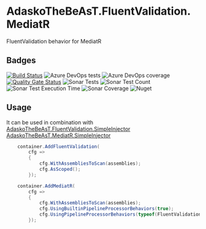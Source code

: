 # AdaskoTheBeAsT.FluentValidation.MediatR

FluentValidation behavior for MediatR

## Badges

[![Build Status](https://adaskothebeast.visualstudio.com/AdaskoTheBeAsT.FluentValidation.MediatR/_apis/build/status/AdaskoTheBeAsT.AdaskoTheBeAsT.FluentValidation.MediatR?branchName=master)](https://adaskothebeast.visualstudio.com/AdaskoTheBeAsT.FluentValidation.MediatR/_build/latest?definitionId=9&branchName=master)
![Azure DevOps tests](https://img.shields.io/azure-devops/tests/AdaskoTheBeAsT/AdaskoTheBeAsT.FluentValidation.MediatR/15)
![Azure DevOps coverage](https://img.shields.io/azure-devops/coverage/AdaskoTheBeAsT/AdaskoTheBeAsT.FluentValidation.MediatR/15?style=plastic)
[![Quality Gate Status](https://sonarcloud.io/api/project_badges/measure?project=AdaskoTheBeAsT_AdaskoTheBeAsT.FluentValidation.MediatR&metric=alert_status)](https://sonarcloud.io/dashboard?id=AdaskoTheBeAsT_AdaskoTheBeAsT.FluentValidation.MediatR)
![Sonar Tests](https://img.shields.io/sonar/tests/AdaskoTheBeAsT_AdaskoTheBeAsT.FluentValidation.MediatR?server=https%3A%2F%2Fsonarcloud.io)
![Sonar Test Count](https://img.shields.io/sonar/total_tests/AdaskoTheBeAsT_AdaskoTheBeAsT.FluentValidation.MediatR?server=https%3A%2F%2Fsonarcloud.io)
![Sonar Test Execution Time](https://img.shields.io/sonar/test_execution_time/AdaskoTheBeAsT_AdaskoTheBeAsT.FluentValidation.MediatR?server=https%3A%2F%2Fsonarcloud.io)
![Sonar Coverage](https://img.shields.io/sonar/coverage/AdaskoTheBeAsT_AdaskoTheBeAsT.FluentValidation.MediatR?server=https%3A%2F%2Fsonarcloud.io&style=plastic)
![Nuget](https://img.shields.io/nuget/dt/AdaskoTheBeAsT.FluentValidation.MediatR)

## Usage

It can be used in combination with [AdaskoTheBeAsT.FluentValidation.SimpleInjector](https://github.com/AdaskoTheBeAsT/AdaskoTheBeAsT.FluentValidation.SimpleInjector) [AdaskoTheBeAsT.MediatR.SimpleInjector](https://github.com/AdaskoTheBeAsT/AdaskoTheBeAsT.MediatR.SimpleInjector)

```cs
    container.AddFluentValidation(
        cfg =>
        {
            cfg.WithAssembliesToScan(assemblies);
            cfg.AsScoped();
        });

    container.AddMediatR(
        cfg =>
        {
            cfg.WithAssembliesToScan(assemblies);
            cfg.UsingBuiltinPipelineProcessorBehaviors(true);
            cfg.UsingPipelineProcessorBehaviors(typeof(FluentValidationPipelineBehavior<,>));
        });
```